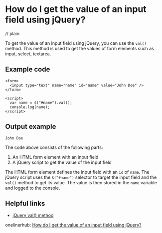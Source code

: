 # How do I get the value of an input field using jQuery?
// plain

To get the value of an input field using jQuery, you can use the `val()` method. This method is used to get the values of form elements such as input, select, textarea.

## Example code

```
<form>
  <input type="text" name="name" id="name" value="John Doe" />
</form>

<script>
  var name = $("#name").val();
  console.log(name);
</script>
```

## Output example

```
John Doe
```

The code above consists of the following parts:
1. An HTML form element with an input field
2. A jQuery script to get the value of the input field

The HTML form element defines the input field with an `id` of `name`. The jQuery script uses the `$("#name")` selector to target the input field and the `val()` method to get its value. The value is then stored in the `name` variable and logged to the console.

## Helpful links
- [jQuery val() method](https://api.jquery.com/val/)

onelinerhub: [How do I get the value of an input field using jQuery?](https://onelinerhub.com/jquery/how-do-i-get-the-value-of-an-input-field-using-jquery)